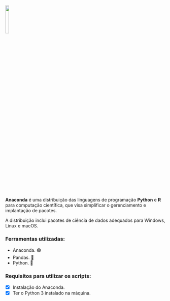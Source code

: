 <h1><img src = "https://i.imgur.com/Bf7i9UQ.png" width="15%"/></h1>

**Anaconda** é uma distribuição das linguagens de programação **Python** e **R** para computação científica, que visa simplificar o gerenciamento e implantação de pacotes.

A distribuição inclui pacotes de ciência de dados adequados para Windows, Linux e macOS.

### Ferramentas utilizadas:

- Anaconda. 🟢
- Pandas. 🐼
- Python. 🐍

### Requisitos para utilizar os scripts:

- [X] Instalação do Anaconda.
- [X] Ter o Python 3 instalado na máquina.